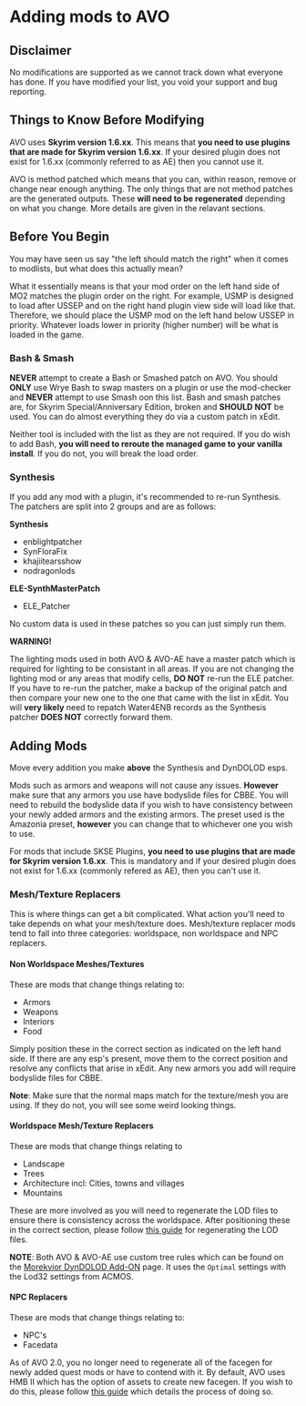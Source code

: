 # Adding mods to AVO

## Disclaimer

No modifications are supported as we cannot track down what everyone has done. If you have modified your list, you void your support and bug reporting.

## Things to Know Before Modifying

AVO uses **Skyrim version 1.6.xx**. This means that **you need to use plugins that are made for Skyrim version 1.6.xx**. If your desired plugin does not exist for 1.6.xx (commonly referred to as AE) then you cannot use it.

AVO is method patched which means that you can, within reason, remove or change near enough anything. The only things that are not method patches are the generated outputs. These **will need to be regenerated** depending on what you change. More details are given in the relavant sections.

## Before You Begin

You may have seen us say "the left should match the right" when it comes to modlists, but what does this actually mean?

What it essentially means is that your mod order on the left hand side of MO2 matches the plugin order on the right. For example, USMP is designed to load after USSEP and on the right hand plugin view side will load like that. Therefore, we should place the USMP mod on the left hand below USSEP in priority. Whatever loads lower in priority (higher number) will be what is loaded in the game.

### Bash & Smash

**NEVER** attempt to create a Bash or Smashed patch on AVO. You should **ONLY** use Wrye Bash to swap masters on a plugin or use the mod-checker and **NEVER** attempt to use Smash oon this list. Bash and smash patches are, for Skyrim Special/Anniversary Edition, broken and **SHOULD NOT** be used. You can do almost everything they do via a custom patch in xEdit.

Neither tool is included with the list as they are not required. If you do wish to add Bash, **you will need to reroute the managed game to your vanilla install**. If you do not, you will break the load order.

### Synthesis

If you add any mod with a plugin, it's recommended to re-run Synthesis. The patchers are split into 2 groups and are as follows:

__Synthesis__
- enblightpatcher
- SynFloraFix
- khajiitearsshow
- nodragonlods

__ELE-SynthMasterPatch__
- ELE_Patcher

No custom data is used in these patches so you can just simply run them.

**WARNING!**

The lighting mods used in both AVO & AVO-AE have a master patch which is required for lighting to be consistant in all areas. If you are not changing the lighting mod or any areas that modify cells, **DO NOT** re-run the ELE patcher. If you have to re-run the patcher, make a backup of the original patch and then compare your new one to the one that came with the list in xEdit. You will **very likely** need to repatch Water4ENB records as the Synthesis patcher **DOES NOT** correctly forward them.

## Adding Mods

Move every addition you make **above** the Synthesis and DynDOLOD esps.

Mods such as armors and weapons will not cause any issues. **However** make sure that any armors you use have bodyslide files for CBBE. You will need to rebuild the bodyslide data if you wish to have consistency between your newly added armors and the existing armors. The preset used is the Amazonia preset, **however** you can change that to whichever one you wish to use.

For mods that include SKSE Plugins, **you need to use plugins that are made for Skyrim version 1.6.xx**. This is mandatory and if your desired plugin does not exist for 1.6.xx (commonly refered as AE), then you can't use it.

### Mesh/Texture Replacers

This is where things can get a bit complicated. What action you'll need to take depends on what your mesh/texture does. Mesh/texture replacer mods tend to fall into three categories: worldspace, non worldspace and NPC replacers. 

#### Non Worldspace Meshes/Textures

These are mods that change things relating to: 
- Armors
- Weapons
- Interiors
- Food

Simply position these in the correct section as indicated on the left hand side. If there are any esp's present, move them to the correct position and resolve any conflicts that arise in xEdit. Any new armors you add will require bodyslide files for CBBE.

**Note**: Make sure that the normal maps match for the texture/mesh you are using. If they do not, you will see some weird looking things.

#### Worldspace Mesh/Texture Replacers

These are mods that change things relating to
- Landscape
- Trees
- Architecture incl: Cities, towns and villages
- Mountains

These are more involved as you will need to regenerate the LOD files to ensure there is consistency across the worldspace. After positioning these in the correct section, please follow [this guide](https://github.com/The-Animonculory/Modding-Resources/blob/main/DynDOLOD.md) for regenerating the LOD files.

**NOTE**: Both AVO & AVO-AE use custom tree rules which can be found on the [Morekvior DynDOLOD Add-ON](https://www.nexusmods.com/skyrimspecialedition/mods/54141) page. It uses the `Optimal` settings with the Lod32 settings from ACMOS.

#### NPC Replacers

These are mods that change things relating to:
- NPC's
- Facedata

As of AVO 2.0, you no longer need to regenerate all of the facegen for newly added quest mods or have to contend with it. By default, AVO uses HMB II which has the option of assets to create new facegen. If you wish to do this, please follow [this guide](https://github.com/The-Animonculory/Modding-Resources/blob/main/Regenerating%20Faces%20in%20the%20Creation%20Kit.md) which details the process of doing so.
